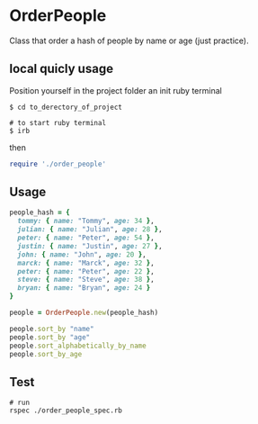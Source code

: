 # OrderPeople

Class that order a hash of people by name or age (just practice).

## local quicly usage

Position yourself in the project folder an init ruby terminal

```
$ cd to_derectory_of_project

# to start ruby terminal
$ irb 

```

then

```ruby
require './order_people'
```

## Usage

```ruby
people_hash = {
  tommy: { name: "Tommy", age: 34 },
  julian: { name: "Julian", age: 28 },
  peter: { name: "Peter", age: 54 },
  justin: { name: "Justin", age: 27 },
  john: { name: "John", age: 20 },
  marck: { name: "Marck", age: 32 },
  peter: { name: "Peter", age: 22 },
  steve: { name: "Steve", age: 38 },
  bryan: { name: "Bryan", age: 24 }
}

people = OrderPeople.new(people_hash)

people.sort_by "name"
people.sort_by "age"
people.sort_alphabetically_by_name
people.sort_by_age

```

## Test

```
# run 
rspec ./order_people_spec.rb
```
